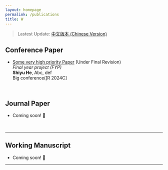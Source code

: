 ```yaml
---
layout: homepage
permalink: /publications
title: W
---
```


> Lastest Update: [中文版本 (Chinese Version)](http://shiyuhe.com/assets/files/curriculum_vitae.pdf)

## Conference Paper

- [Some very high priority Paper](http://shiyuhe.com/file/404/) (Under Final Revision)<br>*Final year project (FYP)*<br>**Shiyu He**, Abc, def<br>Big conference([R 2024C]


  <br>

## Journal Paper

- Coming soon! 🚀

  <br>

---

## Working Manuscript
- Coming soon! 🚀
  <br>

---
